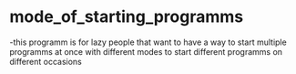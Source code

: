# mode_of_starting_programms 
-this programm is for lazy people that want to have a way to start multiple programms at once with different modes to start different programms on different occasions
